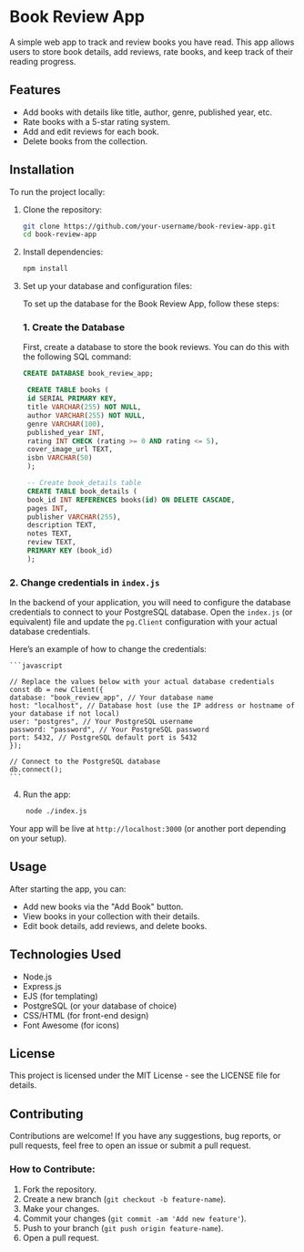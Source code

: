 # Book Review App

A simple web app to track and review books you have read. This app allows users to store book details, add reviews, rate books, and keep track of their reading progress.

## Features

- Add books with details like title, author, genre, published year, etc.
- Rate books with a 5-star rating system.
- Add and edit reviews for each book.
- Delete books from the collection.

## Installation

To run the project locally:

1. Clone the repository:
   ```bash
   git clone https://github.com/your-username/book-review-app.git
   cd book-review-app
   ```
2. Install dependencies:
   ```bash
   npm install
   ```
3. Set up your database and configuration files:

   To set up the database for the Book Review App, follow these steps:

   ### 1. Create the Database

   First, create a database to store the book reviews. You can do this with the following SQL command:

   ```sql
   CREATE DATABASE book_review_app;

    CREATE TABLE books (
    id SERIAL PRIMARY KEY,
    title VARCHAR(255) NOT NULL,
    author VARCHAR(255) NOT NULL,
    genre VARCHAR(100),
    published_year INT,
    rating INT CHECK (rating >= 0 AND rating <= 5),
    cover_image_url TEXT,
    isbn VARCHAR(50)
    );

    -- Create book_details table
    CREATE TABLE book_details (
    book_id INT REFERENCES books(id) ON DELETE CASCADE,
    pages INT,
    publisher VARCHAR(255),
    description TEXT,
    notes TEXT,
    review TEXT,
    PRIMARY KEY (book_id)
    );
   ```

### 2. Change credentials in `index.js`

In the backend of your application, you will need to configure the database credentials to connect to your PostgreSQL database. Open the `index.js` (or equivalent) file and update the `pg.Client` configuration with your actual database credentials.

Here’s an example of how to change the credentials:

    ```javascript

    // Replace the values below with your actual database credentials
    const db = new Client({
    database: "book_review_app", // Your database name
    host: "localhost", // Database host (use the IP address or hostname of your database if not local)
    user: "postgres", // Your PostgreSQL username
    password: "password", // Your PostgreSQL password
    port: 5432, // PostgreSQL default port is 5432
    });

    // Connect to the PostgreSQL database
    db.connect();
    ```

4. Run the app:

```bash
    node ./index.js
```

Your app will be live at `http://localhost:3000` (or another port depending on your setup).

## Usage

After starting the app, you can:

- Add new books via the "Add Book" button.
- View books in your collection with their details.
- Edit book details, add reviews, and delete books.

## Technologies Used

- Node.js
- Express.js
- EJS (for templating)
- PostgreSQL (or your database of choice)
- CSS/HTML (for front-end design)
- Font Awesome (for icons)

## License

This project is licensed under the MIT License - see the LICENSE file for details.

## Contributing

Contributions are welcome! If you have any suggestions, bug reports, or pull requests, feel free to open an issue or submit a pull request.

### How to Contribute:

1. Fork the repository.
2. Create a new branch (`git checkout -b feature-name`).
3. Make your changes.
4. Commit your changes (`git commit -am 'Add new feature'`).
5. Push to your branch (`git push origin feature-name`).
6. Open a pull request.
